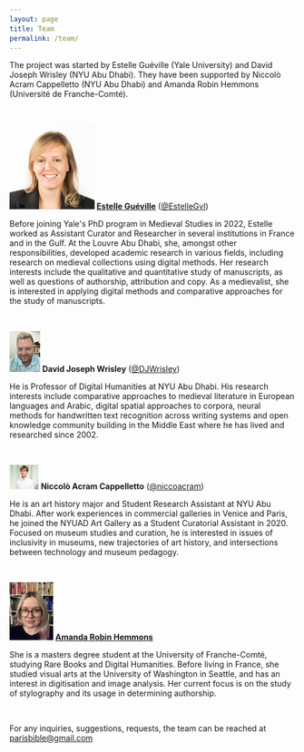 ```yaml
---
layout: page
title: Team
permalink: /team/
---
```


<base target="_blank">

The project was started by Estelle Guéville (Yale University) and David Joseph Wrisley (NYU Abu Dhabi). They have been supported by Niccolò Acram Cappelletto (NYU Abu Dhabi) and Amanda Robin Hemmons (Université de Franche-Comté).


<br>

<img src="/assets/2022_Identity_EGE.jpg" alt="Guéville_Picturecut" style="zoom:17%;" />	**[Estelle Guéville](https://estellegvl.github.io/)** ([@EstelleGvl](https://twitter.com/EstelleGvl))

Before joining Yale's PhD program in Medieval Studies in 2022, Estelle worked as Assistant Curator and Researcher in several institutions in France and in the Gulf. At the Louvre Abu Dhabi, she, amongst other responsibilities, developed academic research in various fields, including research on medieval collections using digital methods. Her research interests include the qualitative and quantitative study of manuscripts, as well as questions of authorship, attribution and copy. As a medievalist, she is interested in applying digital methods and comparative approaches for the study of manuscripts.



 <br>

<img src="/assets/Wrisley_pic.jpg" alt="Wrisley_Picturecut" style="zoom:7%;" />	**David Joseph Wrisley** ([@DJWrisley](https://twitter.com/DJWrisley))

He is Professor of Digital Humanities at NYU Abu Dhabi. His research interests include comparative approaches to medieval literature in European languages and Arabic, digital spatial approaches to corpora, neural methods for handwritten text recognition across writing systems and open knowledge community building in the Middle East where he has lived and researched since 2002. 

<br>



<img src="/assets/Cappelletto_Picturecut.jpg" alt="Cappelletto_Picturecut" style="zoom:5%;" />	**Niccolò Acram Cappelletto** ([@niccoacram](https://twitter.com/niccoacram))

He is an art history major and Student Research Assistant at NYU Abu Dhabi. After work experiences in commercial galleries in Venice and Paris, he joined the NYUAD Art Gallery as a Student Curatorial Assistant in 2020. Focused on museum studies and curation, he is interested in issues of inclusivity in museums, new trajectories of art history, and intersections between technology and museum pedagogy.

<br>


<img src="/assets/img_arh.jpg" alt="Amanda-Robin-image" style="zoom:10%;" /> **[Amanda Robin Hemmons](https://amanda2robin.github.io/)**

She is a masters degree student at the University of Franche-Comté, studying Rare Books and Digital Humanities. Before living in France, she studied visual arts at the University of Washington in Seattle, and has an interest in digitisation and image analysis. Her current focus is on the study of stylography and its usage in determining authorship. 

<br>

For any inquiries, suggestions, requests, the team can be reached at [parisbible@gmail.com](mailto:parisbible@gmail.com)
